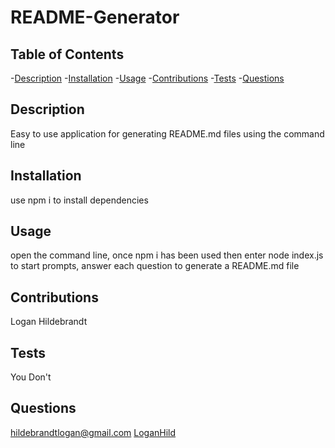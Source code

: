 
  # README-Generator
  ## Table of Contents
  -[Description](#description)
  -[Installation](#installation)
  -[Usage](#usage)
  -[Contributions](#contributions)
  -[Tests](#tests)
  -[Questions](#questions)

  ## Description
  Easy to use application for generating README.md files using the command line

  ## Installation
  use npm i to install dependencies

  ## Usage
  open the command line, once npm i has been used then enter node index.js to start prompts, answer each question to generate a README.md file

  ## Contributions
  Logan Hildebrandt

  ## Tests
  You Don't

  ## Questions
  <a href="mailto:hildebrandtlogan@gmail.com">hildebrandtlogan@gmail.com</a>
  <a href="https://github.com/LoganHild" target="_blank">LoganHild</a>

